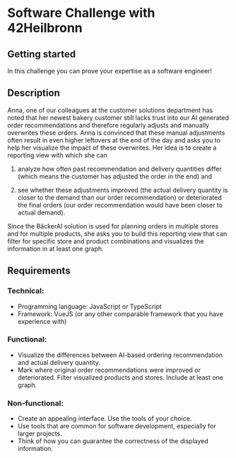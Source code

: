# Software Challenge with 42Heilbronn

## Getting started
In this challenge you can prove your expertise as a software engineer!

## Description
Anna, one of our colleagues at the customer solutions department has noted that her newest bakery customer still lacks trust into our AI generated order recommendations and therefore regularly adjusts and manually overwrites these orders. Anna is convinced that these manual adjustments often result in even higher leftovers at the end of the day and asks you to help her visualize the impact of these overwrites.
Her idea is to create a reporting view with which she can

1.	analyze how often past recommendation and delivery quantities differ (which means the customer has adjusted the order in the end) and  

2.	see whether these adjustments improved (the actual delivery quantity is closer to the demand than our order recommendation) or deteriorated the final orders (our order recommendation would have been closer to actual demand).

Since the BäckerAI solution is used for planning orders in multiple stores and for multiple products, she asks you to build this reporting view that can filter for specific store and product combinations and visualizes the information in at least one graph. 

## Requirements

### Technical:
- Programming language: JavaScript or TypeScript
- Framework: VueJS (or any other comparable framework that you have experience with) 

### Functional:
- Visualize the differences between AI-based ordering recommendation and actual delivery quantity.
- Mark where original order recommendations were improved or deteriorated. Filter visualized products and stores. Include at least one graph.

### Non-functional:
- Create an appealing interface. Use the tools of your choice.
- Use tools that are common for software development, especially for larger projects.
- Think of how you can guarantee the correctness of the displayed information.
